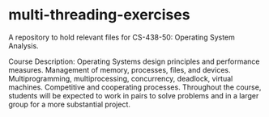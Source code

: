 # multi-threading-exercises

A repository to hold relevant files for CS-438-50: Operating System Analysis. 

Course Description: Operating Systems design principles and performance measures. Management of memory, processes, files,    and devices. Multiprogramming, multiprocessing, concurrency, deadlock, virtual machines. Competitive and cooperating processes. Throughout the course, students will be expected to work in pairs to solve problems and in a larger group for a more substantial project. 
